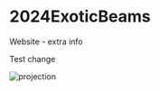 # 2024ExoticBeams
Website - extra info

Test change


![projection](https://github.com/user-attachments/assets/72ace800-6a17-4f28-88e7-e1ef32a074e9)
